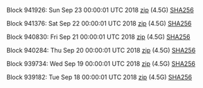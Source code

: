 Block 941926: Sun Sep 23 00:00:01 UTC 2018 [zip](https://dash-bootstrap.ams3.digitaloceanspaces.com/mainnet/2018-09-23/bootstrap.dat.zip) (4.5G) [SHA256](https://dash-bootstrap.ams3.digitaloceanspaces.com/mainnet/2018-09-23/sha256.txt)

Block 941376: Sat Sep 22 00:00:01 UTC 2018 [zip](https://dash-bootstrap.ams3.digitaloceanspaces.com/mainnet/2018-09-22/bootstrap.dat.zip) (4.5G) [SHA256](https://dash-bootstrap.ams3.digitaloceanspaces.com/mainnet/2018-09-22/sha256.txt)

Block 940830: Fri Sep 21 00:00:01 UTC 2018 [zip](https://dash-bootstrap.ams3.digitaloceanspaces.com/mainnet/2018-09-21/bootstrap.dat.zip) (4.5G) [SHA256](https://dash-bootstrap.ams3.digitaloceanspaces.com/mainnet/2018-09-21/sha256.txt)

Block 940284: Thu Sep 20 00:00:01 UTC 2018 [zip](https://dash-bootstrap.ams3.digitaloceanspaces.com/mainnet/2018-09-20/bootstrap.dat.zip) (4.5G) [SHA256](https://dash-bootstrap.ams3.digitaloceanspaces.com/mainnet/2018-09-20/sha256.txt)

Block 939734: Wed Sep 19 00:00:01 UTC 2018 [zip](https://dash-bootstrap.ams3.digitaloceanspaces.com/mainnet/2018-09-19/bootstrap.dat.zip) (4.5G) [SHA256](https://dash-bootstrap.ams3.digitaloceanspaces.com/mainnet/2018-09-19/sha256.txt)

Block 939182: Tue Sep 18 00:00:01 UTC 2018 [zip](https://dash-bootstrap.ams3.digitaloceanspaces.com/mainnet/2018-09-18/bootstrap.dat.zip) (4.5G) [SHA256](https://dash-bootstrap.ams3.digitaloceanspaces.com/mainnet/2018-09-18/sha256.txt)
